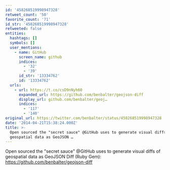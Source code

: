 ```yaml
---
id: '458268519998947328'
retweet_count: '50'
favorite_count: '71'
id_str: '458268519998947328'
retweeted: false
entities:
  hashtags: []
  symbols: []
  user_mentions:
    - name: GitHub
      screen_name: github
      indices:
        - '32'
        - '39'
      id_str: '13334762'
      id: '13334762'
  urls:
    - url: https://t.co/csD9nNyh60
      expanded_url: https://github.com/benbalter/geojson-diff
      display_url: github.com/benbalter/geoj…
      indices:
        - '117'
        - '140'
original_url: https://twitter.com/benbalter/status/458268519998947328
date: '2014-04-21T15:38:24.000Z'
title: >-
  Open sourced the "secret sauce" @GitHub uses to generate visual diffs of
  geospatial data as GeoJSON …
---
```


Open sourced the "secret sauce" @GitHub uses to generate visual diffs of geospatial data as GeoJSON Diff (Ruby Gem): https://github.com/benbalter/geojson-diff